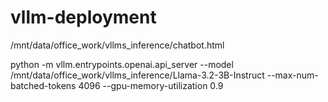 # vllm-deployment


/mnt/data/office_work/vllms_inference/chatbot.html



python -m vllm.entrypoints.openai.api_server   --model /mnt/data/office_work/vllms_inference/Llama-3.2-3B-Instruct   --max-num-batched-tokens 4096   --gpu-memory-utilization 0.9